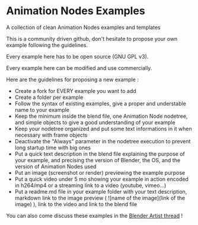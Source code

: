 # Animation Nodes Examples
A collection of clean Animation Nodes examples and templates

This is a community driven github, don't hesitate to propose your own example following the guidelines.

Every example here has to be open source (GNU GPL v3).

Every example here can be modified and use commercially.

Here are the guidelines for proposing a new example :
- Create a fork for EVERY example you want to add
- Create a folder per example
- Follow the syntax of existing examples, give a proper and understable name to your example
- Keep the minimum inside the blend file, one Animation Node nodetree, and simple objects to give a good understanding of your example
- Keep your nodetree organized and put some text informations in it when necessary with frame objects
- Deactivate the "Always" parameter in the nodetree execution to prevent long startup time with big ones
- Put a quick text description in the blend file explaining the purpose of your example, and precising the version of Blender, the OS, and the version of Animation Nodes used
- Put an image (screenshot or render) previewing the example purpose
- Put a quick video under 5 mo showing your example in action encoded in h264/mp4 or a streaming link to a video (youtube, vimeo...)
- Put a readme.md file in your example folder with your text description, markdown link to the image preview 
  ( ![name of the image](link of the image) ), link to the video and link to the blend file

You can also come discuss these examples in the [Blender Artist thread](https://blenderartists.org/t/animation-nodes-templates-examples-library/1216808) !
